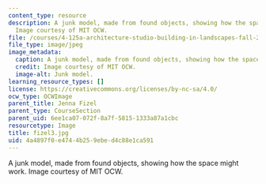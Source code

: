 ```yaml
---
content_type: resource
description: A junk model, made from found objects, showing how the space might work.
  Image courtesy of MIT OCW.
file: /courses/4-125a-architecture-studio-building-in-landscapes-fall-2005/4a4897f0e4744b259ebed4c88e1ca591_fizel3.jpg
file_type: image/jpeg
image_metadata:
  caption: A junk model, made from found objects, showing how the space might work.
  credit: Image courtesy of MIT OCW.
  image-alt: Junk model.
learning_resource_types: []
license: https://creativecommons.org/licenses/by-nc-sa/4.0/
ocw_type: OCWImage
parent_title: Jenna Fizel
parent_type: CourseSection
parent_uid: 6ee1ca07-072f-8a7f-5815-1333a87a1cbc
resourcetype: Image
title: fizel3.jpg
uid: 4a4897f0-e474-4b25-9ebe-d4c88e1ca591
---
```

A junk model, made from found objects, showing how the space might work. Image courtesy of MIT OCW.